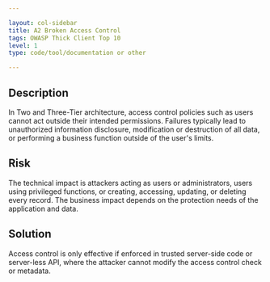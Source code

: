 ```yaml
---

layout: col-sidebar
title: A2 Broken Access Control
tags: OWASP Thick Client Top 10
level: 1
type: code/tool/documentation or other

---
```


## Description

In Two and Three-Tier architecture, access control policies such as users cannot act outside their intended permissions. Failures typically lead to unauthorized information disclosure, modification or destruction of all data, or performing a business function outside of the user's limits.

## Risk
The technical impact is attackers acting as users or administrators, users using privileged functions, or creating, accessing, updating, or deleting every record. The business impact depends on the protection needs of the application and data.

## Solution

Access control is only effective if enforced in trusted server-side code or server-less API, where the attacker cannot modify the access control check or metadata.